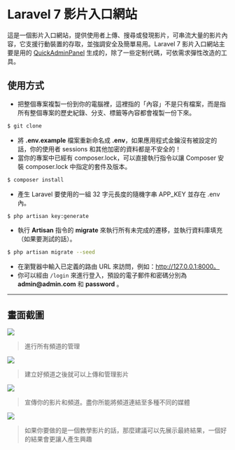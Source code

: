 # Laravel 7 影片入口網站

這是一個影片入口網站，提供使用者上傳、搜尋或發現影片，可串流大量的影片內容，它支援行動裝置的存取，並強調安全及簡單易用。Laravel 7 影片入口網站主要是用的 [QuickAdminPanel](https://quickadminpanel.com) 生成的，除了一些定制代碼，可依需求彈性改造的工具。

## 使用方式
- 把整個專案複製一份到你的電腦裡，這裡指的「內容」不是只有檔案，而是指所有整個專案的歷史紀錄、分支、標籤等內容都會複製一份下來。
```sh
$ git clone
```
- 將 __.env.example__ 檔案重新命名成 __.env__，如果應用程式金鑰沒有被設定的話，你的使用者 sessions 和其他加密的資料都是不安全的！
- 當你的專案中已經有 composer.lock，可以直接執行指令以讓 Composer 安裝 composer.lock 中指定的套件及版本。
```sh
$ composer install
```
- 產生 Laravel 要使用的一組 32 字元長度的隨機字串 APP_KEY 並存在 .env 內。
```sh
$ php artisan key:generate
```
- 執行 __Artisan__ 指令的 __migrate__ 來執行所有未完成的遷移，並執行資料庫填充（如果要測試的話）。
```sh
$ php artisan migrate --seed
```
- 在瀏覽器中輸入已定義的路由 URL 來訪問，例如：http://127.0.0.1:8000。
- 你可以經由 `/login` 來進行登入，預設的電子郵件和密碼分別為 __admin@admin.com__ 和 __password__ 。

----

## 畫面截圖
![](https://i.imgur.com/tQAsSBz.png)
> 進行所有頻道的管理

![](https://i.imgur.com/kBjxE45.png)
> 建立好頻道之後就可以上傳和管理影片

![](https://i.imgur.com/o3tDmxP.png)
> 宣傳你的影片和頻道。盡你所能將頻道連結至多種不同的媒體

![](https://i.imgur.com/OoUVzUW.png)
> 如果你要做的是一個教學影片的話，那麼建議可以先展示最終結果，一個好的結果會更讓人產生興趣